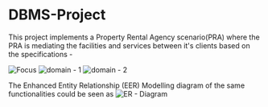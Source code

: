 # DBMS-Project

This project implements a Property Rental Agency scenario(PRA) where the PRA is mediating the facilities and services between it's clients based on the specifications -


![Focus](https://github.com/f20212948/DBMS-Project/assets/98337027/6fe00a4d-e465-470d-8c04-50f9333c9f9c)
![domain - 1](https://github.com/f20212948/DBMS-Project/assets/98337027/be574e21-7eb6-49b3-af07-fcf8b2ec3b84)
![domain - 2](https://github.com/f20212948/DBMS-Project/assets/98337027/5bb90a99-ec76-45e5-b66f-7f9bed82dad9)

The Enhanced Entity Relationship (EER) Modelling diagram of the same functionalities could be seen as 
![ER - Diagram](https://github.com/f20212948/DBMS-Project/assets/98337027/e1b900cc-ada3-45a5-a8eb-43f7b6d7f53d)



